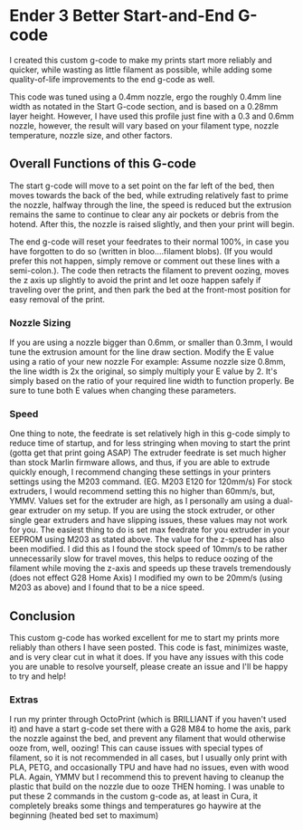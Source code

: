 # Ender 3 Better Start-and-End G-code
I created this custom g-code to make my prints start more reliably and quicker, while wasting as little filament as possible, while adding some quality-of-life improvements to the end g-code as well.

This code was tuned using a 0.4mm nozzle, ergo the roughly 0.4mm line width as notated in the Start G-code section, and is based on a 0.28mm layer height.
However, I have used this profile just fine with a 0.3 and 0.6mm nozzle, however, the result will vary based on your filament type, nozzle temperature, nozzle size, and other factors.

<h2>Overall Functions of this G-code</h3>
The start g-code will move to a set point on the far left of the bed, then moves towards the back of the bed, while extruding relatively fast to prime the nozzle, halfway through the line, the speed is reduced but the extrusion remains the same to continue to clear any air pockets or debris from the hotend. After this, the nozzle is raised slightly, and then your print will begin.

The end g-code will reset your feedrates to their normal 100%, in case you have forgotten to do so (written in bloo....filament blobs). (If you would prefer this not happen, simply remove or comment out these lines with a semi-colon.). The code then retracts the filament to prevent oozing, moves the z axis up slightly to avoid the print and let ooze happen safely if traveling over the print, and then park the bed at the front-most position for easy removal of the print.

<h3>Nozzle Sizing</h3>
If you are using a nozzle bigger than 0.6mm, or smaller than 0.3mm, I would tune the extrusion amount for the line draw section. Modify the E value using a ratio of your new nozzle
For example:
Assume nozzle size 0.8mm, the line width is 2x the original, so simply multiply your E value by 2. It's simply based on the ratio of your required line width to function properly. Be sure to tune both E values when changing these parameters.

<h3>Speed</h3>
One thing to note, the feedrate is set relatively high in this g-code simply to reduce time of startup, and for less stringing when moving to start the print (gotta get that print going ASAP)
The extruder feedrate is set much higher than stock Marlin firmware allows, and thus, if you are able to extrude quickly enough, I recommend changing these settings in your printers settings using the M203 command. (EG. M203 E120 for 120mm/s) For stock extruders, I would recommend setting this no higher than 60mm/s, but, YMMV.
Values set for the extruder are high, as I personally am using a dual-gear extruder on my setup. If you are using the stock extruder, or other single gear extruders and have slipping issues, these values may not work for you. The easiest thing to do is set max feedrate for you extruder in your EEPROM using M203 as stated above.
The value for the z-speed has also been modified. I did this as I found the stock speed of 10mm/s to be rather unnecessarily slow for travel moves, this helps to reduce oozing of the filament while moving the z-axis and speeds up these travels tremendously (does not effect G28 Home Axis) I modified my own to be 20mm/s (using M203 as above) and I found that to be a nice speed.

<h2>Conclusion</h2>
This custom g-code has worked excellent for me to start my prints more reliably than others I have seen posted. This code is fast, minimizes waste, and is very clear cut in what it does.
If you have any issues with this code you are unable to resolve yourself, please create an issue and I'll be happy to try and help!



<h3>Extras</h3>
I run my printer through OctoPrint (which is BRILLIANT if you haven't used it) and have a start g-code set there with a G28 M84 to home the axis, park the nozzle against the bed, and prevent any filament that would otherwise ooze from, well, oozing!
This can cause issues with special types of filament, so it is not recommended in all cases, but I usually only print with PLA, PETG, and occasionally TPU and have had no issues, even with wood PLA. Again, YMMV but I recommend this to prevent having to cleanup the plastic that build on the nozzle due to ooze THEN homing. 
I was unable to put these 2 commands in the custom g-code as, at least in Cura, it completely breaks some things and temperatures go haywire at the beginning (heated bed set to maximum)
